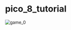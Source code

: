 # pico_8_tutorial

![game_0](https://user-images.githubusercontent.com/17993120/79012902-b2fa2b00-7b24-11ea-85ca-ec240d33fc1e.gif)

